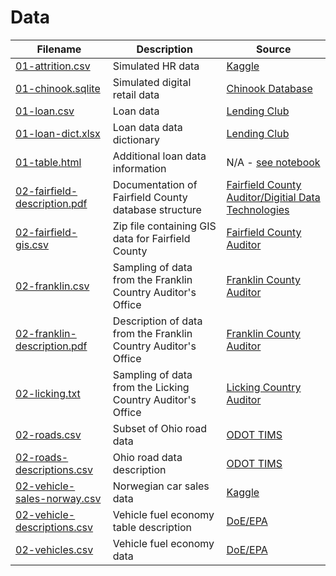 # Data

|                           Filename                           |                          Description                           |                                                             Source                                                              |
| ------------------------------------------------------------ | -------------------------------------------------------------- | ------------------------------------------------------------------------------------------------------------------------------- |
| [01-attrition.csv](01-attrition.csv)                         | Simulated HR data                                              | [Kaggle](https://www.kaggle.com/pavansubhasht/ibm-hr-analytics-attrition-dataset)                                               |
| [01-chinook.sqlite](01-chinook.sqlite)                       | Simulated digital retail data                                  | [Chinook Database](https://github.com/lerocha/chinook-database)                                                                 |
| [01-loan.csv](01-loan.csv)                                   | Loan data                                                      | [Lending Club](https://www.lendingclub.com/info/download-data.action)                                                           |
| [01-loan-dict.xlsx](01-loan-dict.xlsx)                       | Loan data data dictionary                                      | [Lending Club](https://www.lendingclub.com/info/download-data.action)                                                           |
| [01-table.html](01-table.html)                               | Additional loan data information                               | N/A - [see notebook](../01-Requirements-Data-Identification.ipynb)                                                              |
| [02-fairfield-description.pdf](02-fairfield-description.pdf) | Documentation of Fairfield County database structure           | [Fairfield County Auditor/Digitial Data Technologies](http://downloads.ddti.net/fairfieldoh/)                                   |
| [02-fairfield-gis.csv](02-fairfield-gis.zip)                 | Zip file containing GIS data for Fairfield County              | [Fairfield County Auditor](https://www.co.fairfield.oh.us/gis/)                                                                 |
| [02-franklin.csv](02-franklin.txt)                           | Sampling of data from the Franklin Country Auditor's Office    | [Franklin County Auditor](http://property.franklincountyauditor.com/_web/forms/htmlframe.aspx?mode=content/auditorservices.htm) |
| [02-franklin-description.pdf](02-franklin-description )      | Description of data from the Franklin Country Auditor's Office | [Franklin County Auditor](http://property.franklincountyauditor.com/_web/forms/htmlframe.aspx?mode=content/auditorservices.htm) |
| [02-licking.txt](02-licking.txt)                             | Sampling of data from the Licking Country Auditor's Office     | [Licking Country Auditor](https://www.lickingcountyohio.us/)                                                                    |
| [02-roads.csv](02-roads.csv)                                 | Subset of Ohio road data                                       | [ODOT TIMS](https://gis.dot.state.oh.us/tims/)                                                                                  |
| [02-roads-descriptions.csv](02-roads-descriptions.csv)       | Ohio road data description                                     | [ODOT TIMS](https://gis.dot.state.oh.us/tims/)                                                                                  |
| [02-vehicle-sales-norway.csv](02-vehicle-sales-norway.csv)   | Norwegian car sales data                                       | [Kaggle](https://www.kaggle.com/dmi3kno/newcarsalesnorway)                                                                      |
| [02-vehicle-descriptions.csv](02-vehicle-descriptions.csv)   | Vehicle fuel economy table description                         | [DoE/EPA](https://www.fueleconomy.gov/feg/ws/index.shtml)                                                                       |
| [02-vehicles.csv](02-vehiles.csv)                            | Vehicle fuel economy data                                      | [DoE/EPA](https://www.fueleconomy.gov/feg/ws/index.shtml)                                                                       |